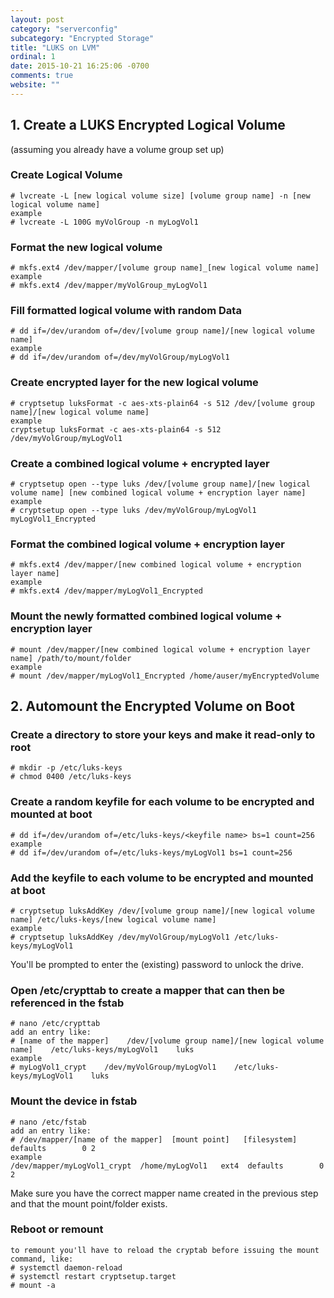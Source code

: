 ```yaml
---
layout: post
category: "serverconfig"
subcategory: "Encrypted Storage"
title: "LUKS on LVM"
ordinal: 1
date: 2015-10-21 16:25:06 -0700
comments: true
website: ""
---
```

<!--break-->

## 1. Create a LUKS Encrypted Logical Volume
(assuming you already have a volume group set up)
### Create Logical Volume
    # lvcreate -L [new logical volume size] [volume group name] -n [new logical volume name]
    example
    # lvcreate -L 100G myVolGroup -n myLogVol1

### Format the new logical volume
    # mkfs.ext4 /dev/mapper/[volume group name]_[new logical volume name]
    example
    # mkfs.ext4 /dev/mapper/myVolGroup_myLogVol1

### Fill formatted logical volume with random Data
    # dd if=/dev/urandom of=/dev/[volume group name]/[new logical volume name]
    example
    # dd if=/dev/urandom of=/dev/myVolGroup/myLogVol1

### Create encrypted layer for the new logical volume
    # cryptsetup luksFormat -c aes-xts-plain64 -s 512 /dev/[volume group name]/[new logical volume name]
    example
    cryptsetup luksFormat -c aes-xts-plain64 -s 512 /dev/myVolGroup/myLogVol1

### Create a combined logical volume + encrypted layer
    # cryptsetup open --type luks /dev/[volume group name]/[new logical volume name] [new combined logical volume + encryption layer name]
    example
    # cryptsetup open --type luks /dev/myVolGroup/myLogVol1 myLogVol1_Encrypted

### Format the combined logical volume + encryption layer
    # mkfs.ext4 /dev/mapper/[new combined logical volume + encryption layer name]
    example
    # mkfs.ext4 /dev/mapper/myLogVol1_Encrypted

### Mount the newly formatted combined logical volume + encryption layer
    # mount /dev/mapper/[new combined logical volume + encryption layer name] /path/to/mount/folder
    example
    # mount /dev/mapper/myLogVol1_Encrypted /home/auser/myEncryptedVolume

## 2. Automount the Encrypted Volume on Boot
### Create a directory to store your keys and make it read-only to root
    # mkdir -p /etc/luks-keys
    # chmod 0400 /etc/luks-keys

### Create a random keyfile for each volume to be encrypted and mounted at boot
    # dd if=/dev/urandom of=/etc/luks-keys/<keyfile name> bs=1 count=256
    example
    # dd if=/dev/urandom of=/etc/luks-keys/myLogVol1 bs=1 count=256

### Add the keyfile to each volume to be encrypted and mounted at boot
    # cryptsetup luksAddKey /dev/[volume group name]/[new logical volume name] /etc/luks-keys/[new logical volume name]
    example
    # cryptsetup luksAddKey /dev/myVolGroup/myLogVol1 /etc/luks-keys/myLogVol1

You'll be prompted to enter the (existing) password to unlock the drive.

### Open /etc/crypttab to create a mapper that can then be referenced in the fstab
    # nano /etc/crypttab
    add an entry like:
    # [name of the mapper]    /dev/[volume group name]/[new logical volume name]    /etc/luks-keys/myLogVol1    luks
    example
    # myLogVol1_crypt    /dev/myVolGroup/myLogVol1    /etc/luks-keys/myLogVol1    luks

### Mount the device in fstab
    # nano /etc/fstab
    add an entry like:
    # /dev/mapper/[name of the mapper]  [mount point]   [filesystem]  defaults        0 2
    example
    /dev/mapper/myLogVol1_crypt  /home/myLogVol1   ext4  defaults        0 2
Make sure you have the correct mapper name created in the previous step and that the mount point/folder exists.

### Reboot or remount
    to remount you'll have to reload the cryptab before issuing the mount command, like:
    # systemctl daemon-reload
    # systemctl restart cryptsetup.target
    # mount -a
